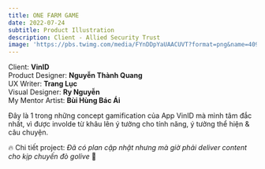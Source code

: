```yaml
---
title: ONE FARM GAME
date: 2022-07-24
subtitle: Product Illustration
description: Client - Allied Security Trust
image: 'https://pbs.twimg.com/media/FYnDDpYaUAACUVT?format=png&name=4096x4096'
---
```


<!-- <div class="gallery-box">
  <div class="gallery">
    <img src="https://64.media.tumblr.com/f1983424df22a5968ea3c582d181e308/f12ae9ed481dd2b6-4d/s640x960/7231397e7ae586017ff467b74881818596302901.jpg" alt="Project">
    <img src="https://64.media.tumblr.com/f1983424df22a5968ea3c582d181e308/f12ae9ed481dd2b6-4d/s640x960/7231397e7ae586017ff467b74881818596302901.jpg" alt="Project">
    <img src="https://64.media.tumblr.com/f1983424df22a5968ea3c582d181e308/f12ae9ed481dd2b6-4d/s640x960/7231397e7ae586017ff467b74881818596302901.jpg" alt="Project">
  </div>
  <em>Projects / <a href="https://unsplash.com/" target="_blank">Unsplash</a></em>
</div> -->

Client: **VinID** <BR>
Product Designer: **Nguyễn Thành Quang**<BR>
UX Writer: **Trang Lục**<BR>
Visual Designer: **Ry Nguyễn**<BR>
My Mentor Artist: **Bùi Hùng Bác Ái**<BR>

Đây là 1 trong những concept gamification của App VinID mà mình tâm đắc nhất, vì được involde từ khâu lên ý tưởng cho tính năng, ý tưởng thể hiện & câu chuyện.

🔥 Chi tiết project: *Đã có plan cập nhật nhưng mà giờ phải deliver content cho kịp chuyến đò golive* 🥲